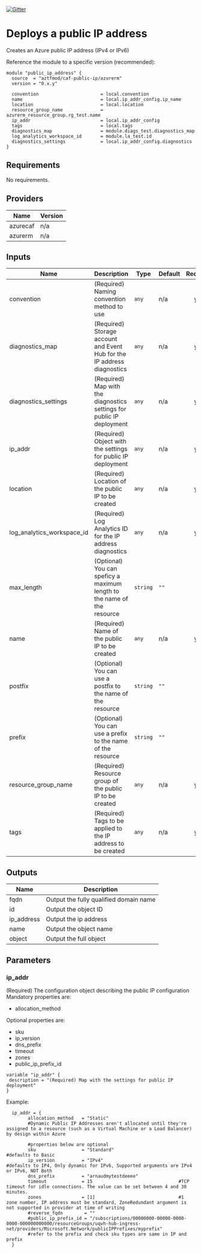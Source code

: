 [![Gitter](https://badges.gitter.im/aztfmod/community.svg)](https://gitter.im/aztfmod/community?utm_source=badge&utm_medium=badge&utm_campaign=pr-badge)

# Deploys a public IP address
Creates an Azure public IP address (IPv4 or IPv6)

Reference the module to a specific version (recommended):
```hcl
module "public_ip_address" {
  source  = "aztfmod/caf-public-ip/azurerm"
  version = "0.x.y"

  convention                       = local.convention
  name                             = local.ip_addr_config.ip_name
  location                         = local.location
  resource_group_name              = azurerm_resource_group.rg_test.name
  ip_addr                          = local.ip_addr_config
  tags                             = local.tags
  diagnostics_map                  = module.diags_test.diagnostics_map
  log_analytics_workspace_id       = module.la_test.id
  diagnostics_settings             = local.ip_addr_config.diagnostics
}
```

<!--- BEGIN_TF_DOCS --->
## Requirements

No requirements.

## Providers

| Name | Version |
|------|---------|
| azurecaf | n/a |
| azurerm | n/a |

## Inputs

| Name | Description | Type | Default | Required |
|------|-------------|------|---------|:--------:|
| convention | (Required) Naming convention method to use | `any` | n/a | yes |
| diagnostics\_map | (Required) Storage account and Event Hub for the IP address diagnostics | `any` | n/a | yes |
| diagnostics\_settings | (Required) Map with the diagnostics settings for public IP deployment | `any` | n/a | yes |
| ip\_addr | (Required) Object with the settings for public IP deployment | `any` | n/a | yes |
| location | (Required) Location of the public IP to be created | `any` | n/a | yes |
| log\_analytics\_workspace\_id | (Required) Log Analytics ID for the IP address diagnostics | `any` | n/a | yes |
| max\_length | (Optional) You can speficy a maximum length to the name of the resource | `string` | `""` | no |
| name | (Required) Name of the public IP to be created | `any` | n/a | yes |
| postfix | (Optional) You can use a postfix to the name of the resource | `string` | `""` | no |
| prefix | (Optional) You can use a prefix to the name of the resource | `string` | `""` | no |
| resource\_group\_name | (Required) Resource group of the public IP to be created | `any` | n/a | yes |
| tags | (Required) Tags to be applied to the IP address to be created | `any` | n/a | yes |

## Outputs

| Name | Description |
|------|-------------|
| fqdn | Output the fully qualified domain name |
| id | Output the object ID |
| ip\_address | Output the ip address |
| name | Output the object name |
| object | Output the full object |

<!--- END_TF_DOCS --->

## Parameters

### ip_addr
(Required) The configuration object describing the public IP configuration
Mandatory properties are:
- allocation_method

Optional properties are:
- sku
- ip_version
- dns_prefix
- timeout
- zones
- public_ip_prefix_id

```hcl
variable "ip_addr" {
 description = "(Required) Map with the settings for public IP deployment"
}
```
Example:

```hcl
  ip_addr = {
        allocation_method   = "Static"
        #Dynamic Public IP Addresses aren't allocated until they're assigned to a resource (such as a Virtual Machine or a Load Balancer) by design within Azure 
        
        #properties below are optional 
        sku                 = "Standard"                        #defaults to Basic
        ip_version          = "IPv4"                            #defaults to IP4, Only dynamic for IPv6, Supported arguments are IPv4 or IPv6, NOT Both
        dns_prefix          = "arnaudmytestdeeee" 
        timeout             = 15                                #TCP timeout for idle connections. The value can be set between 4 and 30 minutes.
        zones               = [1]                               #1 zone number, IP address must be standard, ZoneRedundant argument is not supported in provider at time of writing
        #reverse_fqdn        = ""   
        #public_ip_prefix_id = "/subscriptions/00000000-00000-0000-0000-000000000000/resourceGroups/uqvh-hub-ingress-net/providers/Microsoft.Network/publicIPPrefixes/myprefix"
        #refer to the prefix and check sku types are same in IP and prefix 
  }
```